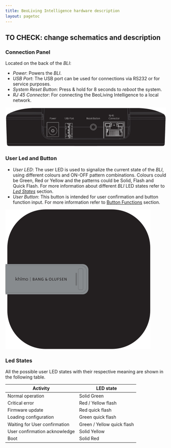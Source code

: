 ```yaml
---
title: BeoLiving Intelligence hardware description
layout: pagetoc
---
```

## TO CHECK: change schematics and description

### Connection Panel

Located on the back of the _BLI_:

+ *Power*: Powers the _BLI_. 
+ *USB Port*: The USB port can be used for connections via RS232 or for service purposes.
+ *System Reset Button*: Press & hold for 8 seconds to *reboot* the system.
+ *RJ 45 Connector*: For connecting the BeoLiving Intelligence to a local network. 

<img src="../pictures/bli-advanced-user-guide/ports.png" class="img-fluid" alt="Ports"/>

### User Led and Button

+ *User LED*: The user LED is used to signalize the current state of the _BLI_, using different colours and ON-OFF pattern combinations. Colours could be Green, Red or Yellow and the patterns could be Solid, Flash and Quick Flash. For more information about different _BLI_ LED states refer to [*Led States*](#led-states) section.
+ *User Button*: This button is intended for user confirmation and button function input. For more information refer to [Button Functions](./05-user_button) section.

<div class="text-center">
  <img src="../pictures/bli-advanced-user-guide/bli.png" class="img-fluid" alt="BLI"/>
</div>

### Led States

All the possible user LED states with their respective meaning are shown in the following table.

<table class="table">
  <thead class="thead-light">
    <tr>
      <th scope="col">Activity</th>
      <th scope="col">LED state</th>
    </tr>
  </thead>
  <tbody>
    <tr>
      <td>Normal operation</td>
      <td>Solid Green</td>
    </tr>
    <tr>
      <td>Critical error</td>
      <td>Red / Yellow flash</td>
    </tr>
    <tr>
      <td>Firmware update</td>
      <td>Red quick flash</td>
    </tr>
    <tr>
      <td>Loading configuration</td>
      <td>Green quick flash</td>
    </tr>
    <tr>
      <td>Waiting for User confirmation</td>
      <td>Green / Yellow quick flash</td>
    </tr>
    <tr>
      <td>User confirmation acknowledge</td>
      <td>Solid Yellow</td>
    </tr>
    <tr>
      <td>Boot</td>
      <td>Solid Red</td>
    </tr>
  </tbody>
</table>
